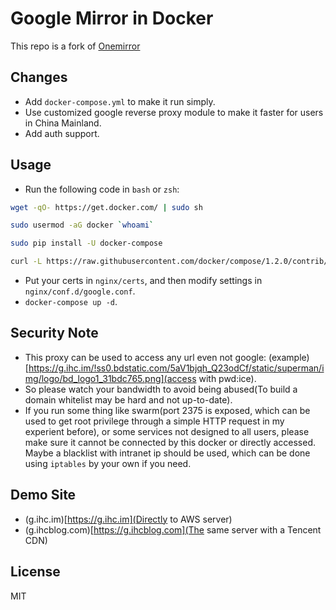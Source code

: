 # Google Mirror in Docker

This repo is a fork of [Onemirror](https://github.com/brentybh/onemirror)

## Changes

 - Add `docker-compose.yml` to make it run simply.
 - Use customized google reverse proxy module to make it faster for users in China Mainland.
 - Add auth support.

## Usage

 - Run the following code in `bash` or `zsh`:
  ```bash
  wget -qO- https://get.docker.com/ | sudo sh
  
  sudo usermod -aG docker `whoami`
  
  sudo pip install -U docker-compose
  
  curl -L https://raw.githubusercontent.com/docker/compose/1.2.0/contrib/completion/bash/docker-compose > /etc/bash\_completion.d/docker-compose | sudo bash
  ```
 - Put your certs in `nginx/certs`, and then modify settings in `nginx/conf.d/google.conf`.
 - `docker-compose up -d`.

## Security Note

 - This proxy can be used to access any url even not google: (example)[https://g.ihc.im/!ss0.bdstatic.com/5aV1bjqh_Q23odCf/static/superman/img/logo/bd_logo1_31bdc765.png](access with pwd:ice).
 - So please watch your bandwidth to avoid being abused(To build a domain whitelist may be hard and not up-to-date).
 - If you run some thing like swarm(port 2375 is exposed, which can be used to get root privilege through a simple HTTP request in my experient before), or some services not designed to all users, please make sure it cannot be connected by this docker or directly accessed. Maybe a blacklist with intranet ip should be used, which can be done using `iptables` by your own if you need.

## Demo Site

 - (g.ihc.im)[https://g.ihc.im](Directly to AWS server)
 - (g.ihcblog.com)[https://g.ihcblog.com](The same server with a Tencent CDN)
 
## License

MIT